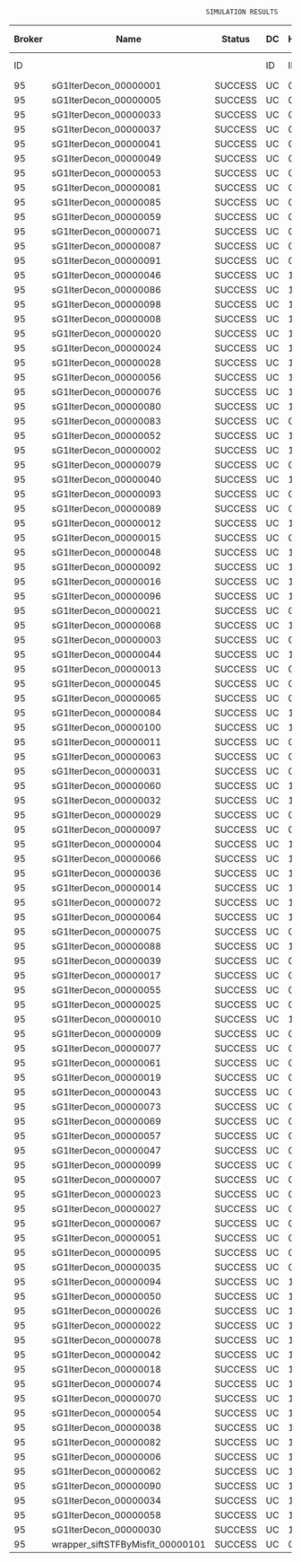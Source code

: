 

                                                     SIMULATION RESULTS

|Broker|         Name         | Status|  DC  |Host|Host PEs |VM|   VM PEs|   VM MIPS|ActivityLen|StartTime|FinishTime|ExecTime
|------|----------------------|-------|------|----|---------|--|---------|----------|-----------|---------|----------|--------
|    ID|                      |       |    ID|  ID|CPU cores|ID|CPU cores|        MI|         MI|  Seconds|   Seconds| Seconds
|    95| sG1IterDecon_00000001|SUCCESS|    UC|   0|       12|380|        2|    1000.0|      56150| 106860.9|  107563.7|   702.8
|    95| sG1IterDecon_00000005|SUCCESS|    UC|   0|       12|380|        2|    1000.0|      56150| 106860.9|  107563.7|   702.8
|    95| sG1IterDecon_00000033|SUCCESS|    UC|   0|       12|380|        2|    1000.0|      56150| 106860.9|  107563.7|   702.8
|    95| sG1IterDecon_00000037|SUCCESS|    UC|   0|       12|380|        2|    1000.0|      56150| 106860.9|  107563.7|   702.8
|    95| sG1IterDecon_00000041|SUCCESS|    UC|   0|       12|380|        2|    1000.0|      56150| 106860.9|  107563.7|   702.8
|    95| sG1IterDecon_00000049|SUCCESS|    UC|   0|       12|380|        2|    1000.0|      56150| 106860.9|  107563.7|   702.8
|    95| sG1IterDecon_00000053|SUCCESS|    UC|   0|       12|380|        2|    1000.0|      56150| 106860.9|  107563.7|   702.8
|    95| sG1IterDecon_00000081|SUCCESS|    UC|   0|       12|380|        2|    1000.0|      56150| 106860.9|  107563.7|   702.8
|    95| sG1IterDecon_00000085|SUCCESS|    UC|   0|       12|380|        2|    1000.0|      56150| 106860.9|  107563.7|   702.8
|    95| sG1IterDecon_00000059|SUCCESS|    UC|   0|       12|382|        2|    1000.0|      56150| 106860.9|  107563.7|   702.8
|    95| sG1IterDecon_00000071|SUCCESS|    UC|   0|       12|382|        2|    1000.0|      56150| 106860.9|  107563.7|   702.8
|    95| sG1IterDecon_00000087|SUCCESS|    UC|   0|       12|382|        2|    1000.0|      56150| 106860.9|  107563.7|   702.8
|    95| sG1IterDecon_00000091|SUCCESS|    UC|   0|       12|382|        2|    1000.0|      56150| 106860.9|  107563.7|   702.8
|    95| sG1IterDecon_00000046|SUCCESS|    UC|   1|       12|381|        2|    1000.0|      56150| 106860.9|  107563.7|   702.8
|    95| sG1IterDecon_00000086|SUCCESS|    UC|   1|       12|381|        2|    1000.0|      56150| 106860.9|  107563.7|   702.8
|    95| sG1IterDecon_00000098|SUCCESS|    UC|   1|       12|381|        2|    1000.0|      56150| 106860.9|  107563.7|   702.8
|    95| sG1IterDecon_00000008|SUCCESS|    UC|   1|       12|383|        2|    1000.0|      56150| 106860.9|  107563.7|   702.8
|    95| sG1IterDecon_00000020|SUCCESS|    UC|   1|       12|383|        2|    1000.0|      56150| 106860.9|  107563.7|   702.8
|    95| sG1IterDecon_00000024|SUCCESS|    UC|   1|       12|383|        2|    1000.0|      56150| 106860.9|  107563.7|   702.8
|    95| sG1IterDecon_00000028|SUCCESS|    UC|   1|       12|383|        2|    1000.0|      56150| 106860.9|  107563.7|   702.8
|    95| sG1IterDecon_00000056|SUCCESS|    UC|   1|       12|383|        2|    1000.0|      56150| 106860.9|  107563.7|   702.8
|    95| sG1IterDecon_00000076|SUCCESS|    UC|   1|       12|383|        2|    1000.0|      56150| 106860.9|  107563.7|   702.8
|    95| sG1IterDecon_00000080|SUCCESS|    UC|   1|       12|383|        2|    1000.0|      56150| 106860.9|  107563.7|   702.8
|    95| sG1IterDecon_00000083|SUCCESS|    UC|   0|       12|382|        2|    1000.0|      59381| 106860.9|  107597.8|   737.0
|    95| sG1IterDecon_00000052|SUCCESS|    UC|   1|       12|383|        2|    1000.0|      61375| 106860.9|  107610.9|   750.0
|    95| sG1IterDecon_00000002|SUCCESS|    UC|   1|       12|381|        2|    1000.0|      60450| 106860.9|  107611.7|   750.8
|    95| sG1IterDecon_00000079|SUCCESS|    UC|   0|       12|382|        2|    1000.0|      83667| 106860.9|  107840.8|   979.9
|    95| sG1IterDecon_00000040|SUCCESS|    UC|   1|       12|383|        2|    1000.0|      91200| 106860.9|  107866.0|  1005.1
|    95| sG1IterDecon_00000093|SUCCESS|    UC|   0|       12|380|        2|    1000.0|      96311| 106860.9|  107885.3|  1024.5
|    95| sG1IterDecon_00000089|SUCCESS|    UC|   0|       12|380|        2|    1000.0|     115702| 106860.9|  108031.2|  1170.3
|    95| sG1IterDecon_00000012|SUCCESS|    UC|   1|       12|383|        2|    1000.0|     117306| 106860.9|  108075.0|  1214.1
|    95| sG1IterDecon_00000015|SUCCESS|    UC|   0|       12|382|        2|    1000.0|     115126| 106860.9|  108140.6|  1279.8
|    95| sG1IterDecon_00000048|SUCCESS|    UC|   1|       12|383|        2|    1000.0|     131219| 106860.9|  108179.8|  1318.9
|    95| sG1IterDecon_00000092|SUCCESS|    UC|   1|       12|383|        2|    1000.0|     135995| 106860.9|  108213.5|  1352.6
|    95| sG1IterDecon_00000016|SUCCESS|    UC|   1|       12|383|        2|    1000.0|     144034| 106860.9|  108266.0|  1405.2
|    95| sG1IterDecon_00000096|SUCCESS|    UC|   1|       12|383|        2|    1000.0|     146964| 106860.9|  108283.7|  1422.8
|    95| sG1IterDecon_00000021|SUCCESS|    UC|   0|       12|380|        2|    1000.0|     156382| 106860.9|  108317.9|  1457.1
|    95| sG1IterDecon_00000068|SUCCESS|    UC|   1|       12|383|        2|    1000.0|     162933| 106860.9|  108372.0|  1511.1
|    95| sG1IterDecon_00000003|SUCCESS|    UC|   0|       12|382|        2|    1000.0|     143490| 106860.9|  108396.3|  1535.4
|    95| sG1IterDecon_00000044|SUCCESS|    UC|   1|       12|383|        2|    1000.0|     168756| 106860.9|  108401.0|  1540.2
|    95| sG1IterDecon_00000013|SUCCESS|    UC|   0|       12|380|        2|    1000.0|     173487| 106860.9|  108429.9|  1569.1
|    95| sG1IterDecon_00000045|SUCCESS|    UC|   0|       12|380|        2|    1000.0|     193935| 106860.9|  108553.2|  1692.3
|    95| sG1IterDecon_00000065|SUCCESS|    UC|   0|       12|380|        2|    1000.0|     195345| 106860.9|  108561.0|  1700.1
|    95| sG1IterDecon_00000084|SUCCESS|    UC|   1|       12|383|        2|    1000.0|     231134| 106860.9|  108682.2|  1821.4
|    95| sG1IterDecon_00000100|SUCCESS|    UC|   1|       12|383|        2|    1000.0|     237950| 106860.9|  108709.5|  1848.6
|    95| sG1IterDecon_00000011|SUCCESS|    UC|   0|       12|382|        2|    1000.0|     182930| 106860.9|  108733.8|  1873.0
|    95| sG1IterDecon_00000063|SUCCESS|    UC|   0|       12|382|        2|    1000.0|     188230| 106860.9|  108776.3|  1915.4
|    95| sG1IterDecon_00000031|SUCCESS|    UC|   0|       12|382|        2|    1000.0|     190673| 106860.9|  108794.7|  1933.8
|    95| sG1IterDecon_00000060|SUCCESS|    UC|   1|       12|383|        2|    1000.0|     265578| 106860.9|  108806.5|  1945.6
|    95| sG1IterDecon_00000032|SUCCESS|    UC|   1|       12|383|        2|    1000.0|     270491| 106860.9|  108821.3|  1960.4
|    95| sG1IterDecon_00000029|SUCCESS|    UC|   0|       12|380|        2|    1000.0|     252025| 106860.9|  108844.5|  1983.6
|    95| sG1IterDecon_00000097|SUCCESS|    UC|   0|       12|380|        2|    1000.0|     274532| 106860.9|  108945.9|  2085.0
|    95| sG1IterDecon_00000004|SUCCESS|    UC|   1|       12|383|        2|    1000.0|     334964| 106860.9|  108982.5|  2121.6
|    95| sG1IterDecon_00000066|SUCCESS|    UC|   1|       12|381|        2|    1000.0|     190704| 106860.9|  108984.1|  2123.3
|    95| sG1IterDecon_00000036|SUCCESS|    UC|   1|       12|383|        2|    1000.0|     337139| 106860.9|  108986.8|  2125.9
|    95| sG1IterDecon_00000014|SUCCESS|    UC|   1|       12|381|        2|    1000.0|     197394| 106860.9|  109051.0|  2190.1
|    95| sG1IterDecon_00000072|SUCCESS|    UC|   1|       12|383|        2|    1000.0|     387256| 106860.9|  109062.1|  2201.3
|    95| sG1IterDecon_00000064|SUCCESS|    UC|   1|       12|383|        2|    1000.0|     394582| 106860.9|  109069.4|  2208.5
|    95| sG1IterDecon_00000075|SUCCESS|    UC|   0|       12|382|        2|    1000.0|     234888| 106860.9|  109106.3|  2245.5
|    95| sG1IterDecon_00000088|SUCCESS|    UC|   1|       12|383|        2|    1000.0|     467079| 106860.9|  109141.9|  2281.0
|    95| sG1IterDecon_00000039|SUCCESS|    UC|   0|       12|382|        2|    1000.0|     244204| 106860.9|  109167.2|  2306.4
|    95| sG1IterDecon_00000017|SUCCESS|    UC|   0|       12|380|        2|    1000.0|     341331| 106860.9|  109213.1|  2352.2
|    95| sG1IterDecon_00000055|SUCCESS|    UC|   0|       12|382|        2|    1000.0|     255737| 106860.9|  109236.8|  2375.9
|    95| sG1IterDecon_00000025|SUCCESS|    UC|   0|       12|380|        2|    1000.0|     358800| 106860.9|  109274.5|  2413.6
|    95| sG1IterDecon_00000010|SUCCESS|    UC|   1|       12|381|        2|    1000.0|     225339| 106860.9|  109317.4|  2456.6
|    95| sG1IterDecon_00000009|SUCCESS|    UC|   0|       12|380|        2|    1000.0|     391043| 106860.9|  109371.4|  2510.5
|    95| sG1IterDecon_00000077|SUCCESS|    UC|   0|       12|380|        2|    1000.0|     424669| 106860.9|  109455.5|  2594.6
|    95| sG1IterDecon_00000061|SUCCESS|    UC|   0|       12|380|        2|    1000.0|     449668| 106860.9|  109505.5|  2644.6
|    95| sG1IterDecon_00000019|SUCCESS|    UC|   0|       12|382|        2|    1000.0|     310565| 106860.9|  109540.0|  2679.1
|    95| sG1IterDecon_00000043|SUCCESS|    UC|   0|       12|382|        2|    1000.0|     315524| 106860.9|  109564.7|  2703.8
|    95| sG1IterDecon_00000073|SUCCESS|    UC|   0|       12|380|        2|    1000.0|     514833| 106860.9|  109603.4|  2742.5
|    95| sG1IterDecon_00000069|SUCCESS|    UC|   0|       12|380|        2|    1000.0|     517533| 106860.9|  109606.1|  2745.3
|    95| sG1IterDecon_00000057|SUCCESS|    UC|   0|       12|380|        2|    1000.0|     548071| 106860.9|  109636.7|  2775.8
|    95| sG1IterDecon_00000047|SUCCESS|    UC|   0|       12|382|        2|    1000.0|     378587| 106860.9|  109849.0|  2988.1
|    95| sG1IterDecon_00000099|SUCCESS|    UC|   0|       12|382|        2|    1000.0|     388369| 106860.9|  109888.2|  3027.3
|    95| sG1IterDecon_00000007|SUCCESS|    UC|   0|       12|382|        2|    1000.0|     417184| 106860.9|  109989.3|  3128.4
|    95| sG1IterDecon_00000023|SUCCESS|    UC|   0|       12|382|        2|    1000.0|     440432| 106860.9|  110059.1|  3198.3
|    95| sG1IterDecon_00000027|SUCCESS|    UC|   0|       12|382|        2|    1000.0|     452997| 106860.9|  110090.4|  3229.6
|    95| sG1IterDecon_00000067|SUCCESS|    UC|   0|       12|382|        2|    1000.0|     473732| 106860.9|  110132.0|  3271.2
|    95| sG1IterDecon_00000051|SUCCESS|    UC|   0|       12|382|        2|    1000.0|     478427| 106860.9|  110139.1|  3278.2
|    95| sG1IterDecon_00000095|SUCCESS|    UC|   0|       12|382|        2|    1000.0|     485151| 106860.9|  110145.8|  3284.9
|    95| sG1IterDecon_00000035|SUCCESS|    UC|   0|       12|382|        2|    1000.0|     493480| 106860.9|  110154.2|  3293.3
|    95| sG1IterDecon_00000094|SUCCESS|    UC|   1|       12|381|        2|    1000.0|     318396| 106860.9|  110156.4|  3295.6
|    95| sG1IterDecon_00000050|SUCCESS|    UC|   1|       12|381|        2|    1000.0|     318735| 106860.9|  110159.3|  3298.5
|    95| sG1IterDecon_00000026|SUCCESS|    UC|   1|       12|381|        2|    1000.0|     322630| 106860.9|  110190.4|  3329.6
|    95| sG1IterDecon_00000022|SUCCESS|    UC|   1|       12|381|        2|    1000.0|     357190| 106860.9|  110450.5|  3589.6
|    95| sG1IterDecon_00000078|SUCCESS|    UC|   1|       12|381|        2|    1000.0|     360476| 106860.9|  110473.7|  3612.8
|    95| sG1IterDecon_00000042|SUCCESS|    UC|   1|       12|381|        2|    1000.0|     368699| 106860.9|  110527.5|  3666.6
|    95| sG1IterDecon_00000018|SUCCESS|    UC|   1|       12|381|        2|    1000.0|     414263| 106860.9|  110802.1|  3941.2
|    95| sG1IterDecon_00000074|SUCCESS|    UC|   1|       12|381|        2|    1000.0|     424552| 106860.9|  110859.0|  3998.2
|    95| sG1IterDecon_00000070|SUCCESS|    UC|   1|       12|381|        2|    1000.0|     448310| 106860.9|  110977.8|  4117.0
|    95| sG1IterDecon_00000054|SUCCESS|    UC|   1|       12|381|        2|    1000.0|     450508| 106860.9|  110987.8|  4126.9
|    95| sG1IterDecon_00000038|SUCCESS|    UC|   1|       12|381|        2|    1000.0|     477933| 106860.9|  111097.5|  4236.7
|    95| sG1IterDecon_00000082|SUCCESS|    UC|   1|       12|381|        2|    1000.0|     479541| 106860.9|  111103.2|  4242.3
|    95| sG1IterDecon_00000006|SUCCESS|    UC|   1|       12|381|        2|    1000.0|     495411| 106860.9|  111150.9|  4290.0
|    95| sG1IterDecon_00000062|SUCCESS|    UC|   1|       12|381|        2|    1000.0|     512294| 106860.9|  111193.1|  4332.3
|    95| sG1IterDecon_00000090|SUCCESS|    UC|   1|       12|381|        2|    1000.0|     525791| 106860.9|  111220.0|  4359.2
|    95| sG1IterDecon_00000034|SUCCESS|    UC|   1|       12|381|        2|    1000.0|     550026| 106860.9|  111256.5|  4395.7
|    95| sG1IterDecon_00000058|SUCCESS|    UC|   1|       12|381|        2|    1000.0|     559233| 106860.9|  111265.7|  4404.9
|    95| sG1IterDecon_00000030|SUCCESS|    UC|   1|       12|381|        2|    1000.0|     560188| 106860.9|  111266.7|  4405.9
|    95|wrapper_siftSTFByMisfit_00000101|SUCCESS|    UC|   0|       12|380|        2|    1000.0|      13510| 111266.7|  111280.2|    13.5


